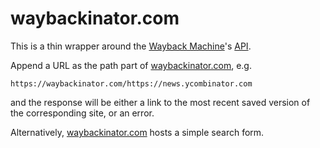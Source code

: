 waybackinator.com
=================
This is a thin wrapper around the [Wayback Machine][1]'s [API][2].

Append a URL as the path part of [waybackinator.com][3], e.g.
```
https://waybackinator.com/https://news.ycombinator.com
```
and the response will be either a link to the most recent saved version of the
corresponding site, or an error.

Alternatively, [waybackinator.com][3] hosts a simple search form.

[1]: https://en.wikipedia.org/wiki/Wayback_Machine
[2]: https://archive.org/help/wayback_api.php
[3]: https://waybackinator.com

